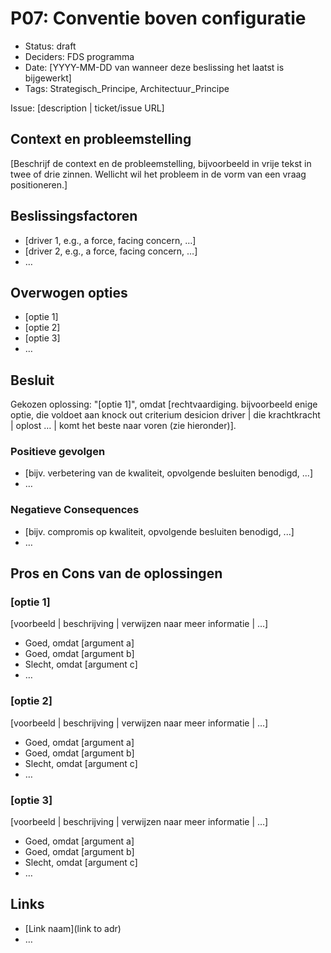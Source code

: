 # P07: Conventie boven configuratie

- Status: draft
- Deciders: FDS programma
- Date: [YYYY-MM-DD van wanneer deze beslissing het laatst is bijgewerkt] <!-- optional. To customize the ordering without relying on Git creation dates and filenames -->
- Tags: Strategisch_Principe, Architectuur_Principe

Issue: [description | ticket/issue URL] <!-- optional -->

## Context en probleemstelling

[Beschrijf de context en de probleemstelling, bijvoorbeeld in vrije tekst in twee of drie zinnen. Wellicht wil het probleem in de vorm van een vraag positioneren.]

## Beslissingsfactoren <!-- optional -->

- [driver 1, e.g., a force, facing concern, …]
- [driver 2, e.g., a force, facing concern, …]
- … <!-- numbers of drivers can vary -->

## Overwogen opties

- [optie 1]
- [optie 2]
- [optie 3]
- … <!-- numbers of options can vary -->

## Besluit

Gekozen oplossing: "[optie 1]", omdat [rechtvaardiging. bijvoorbeeld enige optie, die voldoet aan knock out criterium desicion driver | die krachtkracht | oplost … | komt het beste naar voren (zie hieronder)].

### Positieve gevolgen <!-- optional -->

- [bijv. verbetering van de kwaliteit, opvolgende besluiten benodigd, ...]
- …

### Negatieve Consequences <!-- optional -->

- [bijv. compromis op kwaliteit, opvolgende besluiten benodigd, ...]
- …

## Pros en Cons van de oplossingen <!-- optional -->

### [optie 1]

[voorbeeld | beschrijving | verwijzen naar meer informatie | …] <!-- optional -->

- Goed, omdat [argument a]
- Goed, omdat [argument b]
- Slecht, omdat [argument c]
- … <!-- numbers of pros and cons can vary -->

### [optie 2]

[voorbeeld | beschrijving | verwijzen naar meer informatie | …] <!-- optional -->

- Goed, omdat [argument a]
- Goed, omdat [argument b]
- Slecht, omdat [argument c]
- … <!-- numbers of pros and cons can vary -->

### [optie 3]

[voorbeeld | beschrijving | verwijzen naar meer informatie | …] <!-- optional -->

- Goed, omdat [argument a]
- Goed, omdat [argument b]
- Slecht, omdat [argument c]
- … <!-- numbers of pros and cons can vary -->

## Links <!-- optional -->

- [Link naam](link to adr) <!-- example: Refined by [xxx](yyyymmdd-xxx.md) -->
- … <!-- numbers of links can vary -->
